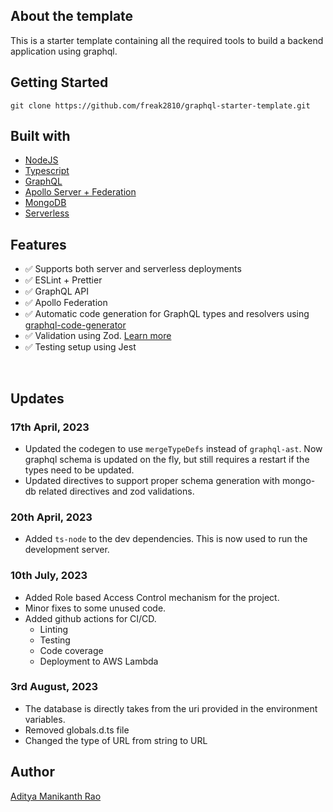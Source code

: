 ## About the template

This is a starter template containing all the required tools to build a backend application using graphql.

## Getting Started

```
git clone https://github.com/freak2810/graphql-starter-template.git
```

## Built with

- [NodeJS](https://nodejs.org/en)
- [Typescript](https://www.typescriptlang.org/)
- [GraphQL](https://graphql.org/)
- [Apollo Server + Federation](https://www.apollographql.com/docs/apollo-server/)
- [MongoDB](https://www.mongodb.com/)
- [Serverless](https://www.serverless.com/framework/docs)

## Features

- ✅ Supports both server and serverless deployments
- ✅ ESLint + Prettier
- ✅ GraphQL API
- ✅ Apollo Federation
- ✅ Automatic code generation for GraphQL types and resolvers using [graphql-code-generator](https://the-guild.dev/graphql/codegen)
- ✅ Validation using Zod. [Learn more](https://github.com/withshepherd/graphql-codegen-zod)
- ✅ Testing setup using Jest

<br/>

## Updates

### 17th April, 2023

- Updated the codegen to use `mergeTypeDefs` instead of `graphql-ast`. Now graphql schema is updated on the fly, but still requires a restart if the types need to be updated.
- Updated directives to support proper schema generation with mongo-db related directives and zod validations.

### 20th April, 2023

- Added `ts-node` to the dev dependencies. This is now used to run the development server.

### 10th July, 2023

- Added Role based Access Control mechanism for the project.
- Minor fixes to some unused code.
- Added github actions for CI/CD.
  - Linting
  - Testing
  - Code coverage
  - Deployment to AWS Lambda

### 3rd August, 2023

- The database is directly takes from the uri provided in the environment variables.
- Removed globals.d.ts file
- Changed the type of URL from string to URL

## Author

[Aditya Manikanth Rao](https://github.com/freak2810)
